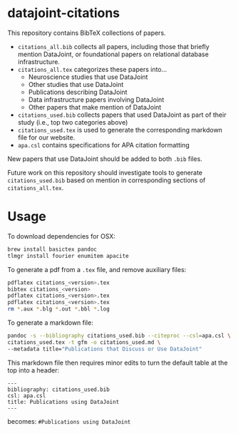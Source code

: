 # datajoint-citations
This repository contains BibTeX collections of papers.
- `citations_all.bib` collects all papers, including those that briefly mention DataJoint, or foundational papers on relational database infrastructure.
- `citations_all.tex` categorizes these papers into...
   - Neuroscience studies that use DataJoint
   - Other studies that use DataJoint
   - Publications describing DataJoint
   - Data infrastructure papers involving DataJoint
   - Other papers that make mention of DataJoint
- `citations_used.bib` collects papers that used DataJoint as part of their study (i.e., top two categories above)
- `citations_used.tex` is used to generate the corresponding markdown file for our website.
- `apa.csl` contains specifications for APA citation formatting

New papers that use DataJoint should be added to both `.bib` files.

Future work on this repository should investigate tools to generate `citations_used.bib` based on mention in corresponding sections of `citations_all.tex`.

# Usage

To download dependencies for OSX:
```bash
brew install basictex pandoc
tlmgr install fourier enumitem apacite
```

To generate a pdf from a `.tex` file, and remove auxiliary files:
```bash
pdflatex citations_<version>.tex
bibtex citations_<version>
pdflatex citations_<version>.tex
pdflatex citations_<version>.tex
rm *.aux *.blg *.out *.bbl *.log
```

To generate a markdown file:
```bash
pandoc -s --bibliography citations_used.bib --citeproc --csl=apa.csl \
citations_used.tex -t gfm -o citations_used.md \
--metadata title="Publications that Discuss or Use DataJoint"
```

This markdown file then requires minor edits to turn the default table at the top into a header:
```
---
bibliography: citations_used.bib
csl: apa.csl
title: Publications using DataJoint
---
```
becomes: `#Publications using DataJoint`
